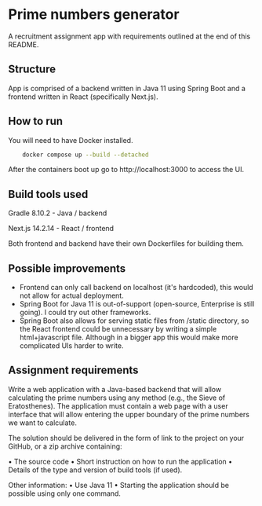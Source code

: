 # Prime numbers generator

A recruitment assignment app with requirements outlined at the end of this README.

## Structure

App is comprised of a backend written in Java 11 using Spring Boot and a frontend written in React (specifically Next.js).

## How to run

You will need to have Docker installed.
```bash
    docker compose up --build --detached
```

After the containers boot up go to http://localhost:3000 to access the UI.

## Build tools used

Gradle 8.10.2 - Java / backend

Next.js 14.2.14 - React / frontend

Both frontend and backend have their own Dockerfiles for building them.

## Possible improvements
- Frontend can only call backend on localhost (it's hardcoded), this would not allow for actual deployment.
- Spring Boot for Java 11 is out-of-support (open-source, Enterprise is still going). I could try out other frameworks.
- Spring Boot also allows for serving static files from /static directory, so the React frontend could be unnecessary by writing a simple html+javascript file. Although in a bigger app this would make more complicated UIs harder to write. 

## Assignment requirements

Write a web application with a Java-based backend that will allow calculating the prime numbers using any method (e.g., the Sieve of Eratosthenes). 
The application must contain a web page with a user interface that will allow entering the upper boundary of the prime numbers we want to calculate.

The solution should be delivered in the form of link to the project on your GitHub, or a zip archive containing: 

• The source code 
• Short instruction on how to run the application 
• Details of the type and version of build tools (if used). 

Other information: 
    • Use Java 11 
    • Starting the application should be possible using only one command. 
